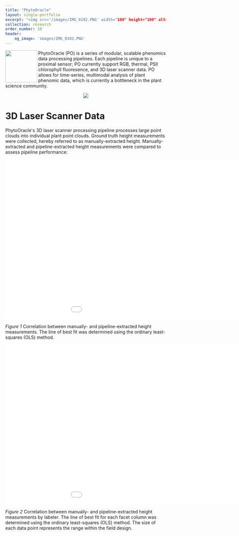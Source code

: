 ```yaml
---
title: "PhytoOracle"
layout: single-portfolio
excerpt: "<img src='/images/IMG_0102.PNG' width="100" height="100" alt=''>"
collection: research
order_number: 10
header:
    og_image: 'images/IMG_0102.PNG'
---
```


<img src="https://github.com/emmanuelgonz/emmanuelgonz.github.io/raw/master/images/PhytoOracle_logo.PNG" width="100" height="100" align="left" /> PhytoOracle (PO) is a series of modular, scalable phenomics data processing pipelines. Each pipeline is unique to a proximal sensor; PO currently support RGB, thermal, PSII chlorophyll fluoresence, and 3D laser scanner data. PO allows for time-series, multimodal analysis of plant phenomic data, which is currently a bottleneck in the plant science community. 

<p align="center"><img src="https://github.com/emmanuelgonz/emmanuelgonz.github.io/raw/master/images/lettuce_data_examples.png"></p>

# 3D Laser Scanner Data

PhytoOracle's 3D laser scanner processing pipeline processes large point clouds into individual plant point clouds. Ground truth height measurements were collected, hereby referred to as manually-extracted height. Manually-extracted and pipeline-extracted height measurements were compared to assess pipeline performance:

<p align="center"><iframe width="1100" height="500" frameborder="0" scrolling="no" src="//plotly.com/~emmanuelg1/83.embed"></iframe></p>

*Figure 1* Correlation between manually- and pipeline-extracted height measurements. The line of best fit was determined using the ordinary least-squares (OLS) method.

<p align="center"><iframe width="1100" height="500" frameborder="0" scrolling="no" src="//plotly.com/~emmanuelg1/85.embed"></iframe></p>

*Figure 2* Correlation between manually- and pipeline-extracted height measurements by labeler. The line of best fit for each facet column was determined using the ordinary least-squares (OLS) method. The size of each data point represents the range within the field design.